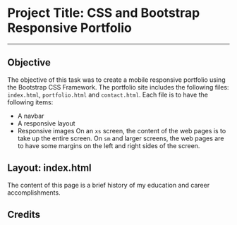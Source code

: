 # Project Title: CSS and Bootstrap Responsive Portfolio
___
## Objective
The objective of this task was to create a mobile responsive portfolio using the Bootstrap CSS Framework.  The portfolio site includes the following files: `index.html`, `portfolio.html` and `contact.html`.
Each file is to have the following items:
* A navbar
* A responsive layout
* Responsive images
On an `xs` screen, the content of the web pages is to take up the entire screen.  On `sm` and larger screens, the web pages are to have some margins on the left and right sides of the screen.

## Layout: index.html
The content of this page is a brief history of my education and career accomplishments.



## Credits